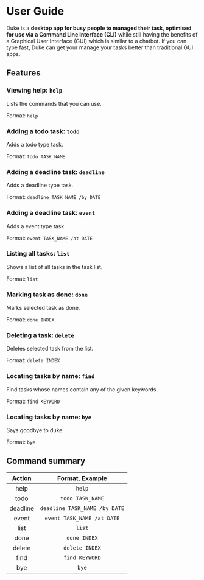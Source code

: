 # User Guide

Duke is a **desktop app for busy people to managed their task, optimised
for use via a Command Line Interface (CLI)** while still having the benefits
of a Graphical User Interface (GUI) which is similar to a chatbot. If you can
type fast, Duke can get your manage your tasks better than traditional GUI apps.

## Features 

### Viewing help: `help`

Lists the commands that you can use.

Format: `help`

### Adding a todo task: `todo`

Adds a todo type task.

Format: `todo TASK_NAME`

### Adding a deadline task: `deadline`

Adds a deadline type task.

Format: `deadline TASK_NAME /by DATE`

### Adding a deadline task: `event`

Adds a event type task.

Format: `event TASK_NAME /at DATE`

### Listing all tasks: `list`

Shows a list of all tasks in the task list.

Format: `list`

### Marking task as done: `done`

Marks selected task as done.

Format: `done INDEX`

### Deleting a task: `delete`

Deletes selected task from the list.

Format: `delete INDEX`

### Locating tasks by name: `find`

Find tasks whose names contain any of the given keywords.

Format: `find KEYWORD`

### Locating tasks by name: `bye`

Says goodbye to duke.

Format: `bye`

## Command summary

 Action          | Format, Example                             
 :-------------: | :-----------:                               
  help           | `help`
  todo           | `todo TASK_NAME`
  deadline       | `deadline TASK_NAME /by DATE`
  event          | `event TASK_NAME /at DATE`
  list           | `list`
  done           | `done INDEX`
  delete         | `delete INDEX`
  find           | `find KEYWORD`
  bye            | `bye`

